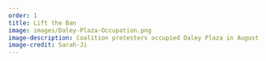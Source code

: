 ```yaml
---
order: 1
title: Lift the Ban
image: images/Daley-Plaza-Occupation.png
image-description: Coalition protesters occupied Daley Plaza in August 2020.
image-credit: Sarah-Ji
---
```

